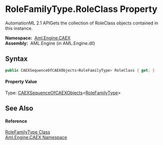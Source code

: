 RoleFamilyType.RoleClass Property
=================================
AutomationML 2.1 APIGets the collection of RoleClass objects contained in this instance.

  **Namespace:**  [Aml.Engine.CAEX][1]  
  **Assembly:**  AML.Engine (in AML.Engine.dll)

Syntax
------

```csharp
public CAEXSequenceOfCAEXObjects<RoleFamilyType> RoleClass { get; }
```

#### Property Value
Type: [CAEXSequenceOfCAEXObjects][2]&lt;[RoleFamilyType][3]>

See Also
--------

#### Reference
[RoleFamilyType Class][3]  
[Aml.Engine.CAEX Namespace][1]  

[1]: ../README.md
[2]: ../CAEXSequenceOfCAEXObjects_1/README.md
[3]: README.md
[4]: https://www.automationml.org
[5]: ../../icons/logoShade.png